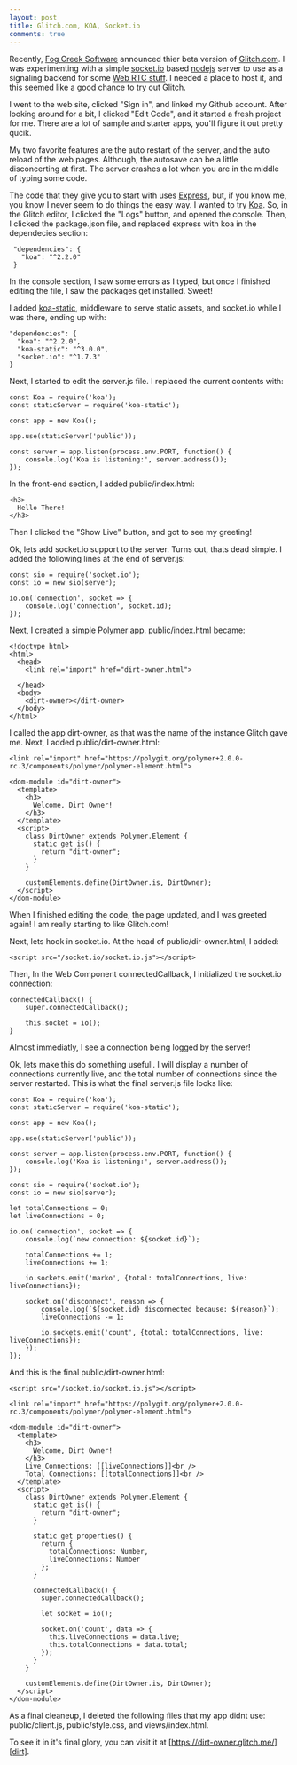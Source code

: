 ```yaml
---
layout: post
title: Glitch.com, KOA, Socket.io
comments: true
---
```


Recently, [Fog Creek Software][fogcreek] announced thier beta version of [Glitch.com][glitch].
I was experimenting with a simple [socket.io][socket.io] based [nodejs][nodejs] server
to use as a signaling backend for some [Web RTC stuff][rtc]. I needed
a place to host it, and this seemed like a good chance to try out Glitch.

I went to the web site, clicked "Sign in", and linked my Github account. After looking 
around for a bit, I clicked "Edit Code", and it started a fresh project for me. There are
a lot of sample and starter apps, you'll figure it out pretty qucik.

My two favorite features are the auto restart of the server, and the auto reload of the web pages.
Although, the autosave can be a little disconcerting at first. The server crashes a lot
when you are in the middle of typing some code. 

The code that they give you to start with uses [Express][express], but, if you know me,
you know I never seem to do things the easy way. I wanted to try [Koa][koa]. So, in the 
Glitch editor, I clicked the "Logs" button, and opened the console. Then, I clicked the 
package.json file, and replaced express with koa in the dependecies section:

     "dependencies": {
       "koa": "^2.2.0"
     }

In the console section, I saw some errors as I typed, but once I finished editing the file,
I saw the packages get installed. Sweet!

I added [koa-static][static], middleware to serve static assets, and
socket.io while I was there, ending up with: 

    "dependencies": {
      "koa": "^2.2.0",
      "koa-static": "^3.0.0",
      "socket.io": "^1.7.3"
    }

Next, I started to edit the server.js file. I replaced the current contents with:

    const Koa = require('koa');
    const staticServer = require('koa-static');

    const app = new Koa();

    app.use(staticServer('public'));

    const server = app.listen(process.env.PORT, function() {
        console.log('Koa is listening:', server.address());
    });

In the front-end section, I added public/index.html:

    <h3>
      Hello There!
    </h3>

Then I clicked the "Show Live" button, and got to see my greeting!

Ok, lets add socket.io support to the server. Turns out, thats dead simple. 
I added the following lines at the end of server.js:

    const sio = require('socket.io');
    const io = new sio(server);

    io.on('connection', socket => {
        console.log('connection', socket.id);
    });

Next, I created a simple Polymer app. public/index.html became:

    <!doctype html>
    <html>
      <head>
        <link rel="import" href="dirt-owner.html">

      </head>
      <body>
        <dirt-owner></dirt-owner>
      </body>
    </html>

I called the app dirt-owner, as that was the name of the instance Glitch gave me.
Next, I added public/dirt-owner.html:

    <link rel="import" href="https://polygit.org/polymer+2.0.0-rc.3/components/polymer/polymer-element.html">

    <dom-module id="dirt-owner">
      <template>
        <h3>
          Welcome, Dirt Owner!
        </h3>
      </template>
      <script>
        class DirtOwner extends Polymer.Element {
          static get is() {
            return "dirt-owner";
          }
        }
        
        customElements.define(DirtOwner.is, DirtOwner);
      </script>
    </dom-module>

When I finished editing the code, the page updated, and I was greeted again!
I am really starting to like Glitch.com!

Next, lets hook in socket.io. At the head of public/dir-owner.html, I added:

    <script src="/socket.io/socket.io.js"></script>
    
Then, In the Web Component connectedCallback, I initialized the socket.io connection:

    connectedCallback() {
        super.connectedCallback();

        this.socket = io();
    }

Almost immediatly, I see a connection being logged by the server! 

Ok, lets make this do something usefull. I will display a number of 
connections currently live, and the total number of connections since the server
restarted. This is what the final server.js file looks like:

    const Koa = require('koa');
    const staticServer = require('koa-static');

    const app = new Koa();

    app.use(staticServer('public'));

    const server = app.listen(process.env.PORT, function() {
        console.log('Koa is listening:', server.address());
    });

    const sio = require('socket.io');
    const io = new sio(server);

    let totalConnections = 0;
    let liveConnections = 0;

    io.on('connection', socket => {
        console.log(`new connection: ${socket.id}`);
    
        totalConnections += 1;
        liveConnections += 1;

        io.sockets.emit('marko', {total: totalConnections, live: liveConnections});

        socket.on('disconnect', reason => {
            console.log(`${socket.id} disconnected because: ${reason}`);
            liveConnections -= 1;
        
            io.sockets.emit('count', {total: totalConnections, live: liveConnections});
        });
    });


And this is the final public/dirt-owner.html:

    <script src="/socket.io/socket.io.js"></script>

    <link rel="import" href="https://polygit.org/polymer+2.0.0-rc.3/components/polymer/polymer-element.html">

    <dom-module id="dirt-owner">
      <template>
        <h3>
          Welcome, Dirt Owner!
        </h3>
        Live Connections: [[liveConnections]]<br />
        Total Connections: [[totalConnections]]<br />
      </template>
      <script>
        class DirtOwner extends Polymer.Element {
          static get is() {
            return "dirt-owner";
          }
        
          static get properties() {
            return {
              totalConnections: Number,
              liveConnections: Number
            };
          }

          connectedCallback() {
            super.connectedCallback();

            let socket = io();
            
            socket.on('count', data => {
              this.liveConnections = data.live;
              this.totalConnections = data.total;
            });
          }
        }
        
        customElements.define(DirtOwner.is, DirtOwner);
      </script>
    </dom-module>


As a final cleaneup, 
I deleted the following files that my app didnt use: public/client.js, public/style.css, and 
views/index.html.

To see it in it's final glory, you can visit it at [https://dirt-owner.glitch.me/][dirt].



[fogcreek]: http://www.fogcreek.com/
[glitch]: https://glitch.com/
[socket.io]: https://socket.io/
[nodejs]: https://nodejs.org/en/
[rtc]: https://abendigo.github.io/2017/01/09/rtc-web-components.html
[express]: https://expressjs.com/
[koa]: http://koajs.com/
[static]: https://github.com/koajs/static
[dirt]: https://dirt-owner.glitch.me/

